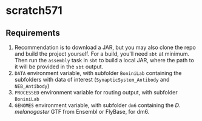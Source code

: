 # scratch571

## Requirements
1. Recommendation is to download a JAR, but you may also clone the repo and build the project yourself. For a build, you'll need `sbt` at minimum. 
Then run the `assembly` task in `sbt` to build a local JAR, where the path to it will be provided in the `sbt` output.
2. `DATA` environment variable, with subfolder `BoniniLab` containing the subfolders with data of interest (`SynapticSystem_Antibody` and `NEB_Antibody`)
3. `PROCESSED` environment variable for routing output, with subfolder `BoniniLab`
4. `GENOMES` environment variable, with subfolder `dm6` containing the *D. melanogaster* GTF from Ensembl or FlyBase, for dm6.

